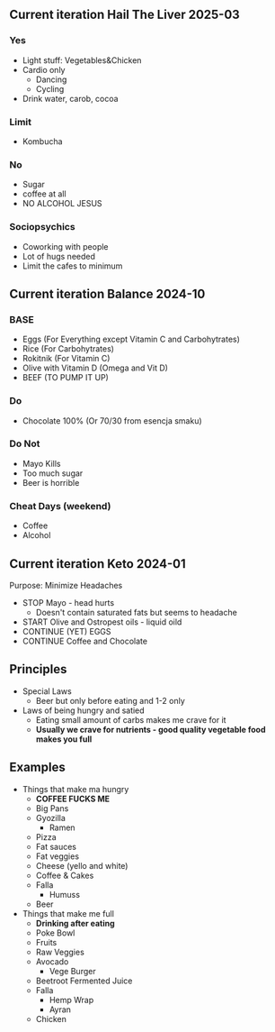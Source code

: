## Current iteration Hail The Liver 2025-03

### Yes

- Light stuff: Vegetables&Chicken
- Cardio only
    - Dancing
    - Cycling
- Drink water, carob, cocoa

### Limit

- Kombucha

### No

- Sugar
- coffee at all
- NO ALCOHOL JESUS

### Sociopsychics

- Coworking with people
- Lot of hugs needed
- Limit the cafes to minimum

## Current iteration Balance 2024-10

### BASE

- Eggs (For Everything except Vitamin C and Carbohytrates)
- Rice (For Carbohytrates)
- Rokitnik (For Vitamin C)
- Olive with Vitamin D (Omega and Vit D)
- BEEF (TO PUMP IT UP)

### Do

- Chocolate 100% (Or 70/30 from esencja smaku)

### Do Not

- Mayo Kills
- Too much sugar
- Beer is horrible

### Cheat Days (weekend)

- Coffee
- Alcohol

## Current iteration Keto 2024-01

Purpose: Minimize Headaches

- STOP Mayo - head hurts
    - Doesn't contain saturated fats but seems to headache
- START Olive and Ostropest oils - liquid oild
- CONTINUE (YET) EGGS
- CONTINUE Coffee and Chocolate

## Principles

- Special Laws
    - Beer but only before eating and 1-2 only
- Laws of being hungry and satied
	- Eating small amount of carbs makes me crave for it
	- **Usually we crave for nutrients - good quality vegetable food makes you full**

## Examples

- Things that make ma hungry
	- **COFFEE FUCKS ME**
	- Big Pans
	- Gyozilla
		- Ramen
	- Pizza
	- Fat sauces
	- Fat veggies
	- Cheese (yello and white)
	- Coffee & Cakes
	- Falla
		- Humuss
	- Beer
- Things that make me full
	- **Drinking after eating**
	- Poke Bowl
	- Fruits
	- Raw Veggies
	- Avocado 
		- Vege Burger
	- Beetroot Fermented Juice
	- Falla
		- Hemp Wrap
		- Ayran
	- Chicken

